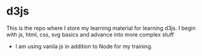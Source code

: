 # d3js
This is the repo where I store my learning material for learning d3js.
I begin with js, html, css, svg basics and advance into more complex stuff

+ I am using vanila js in addition to Node for my training. 
